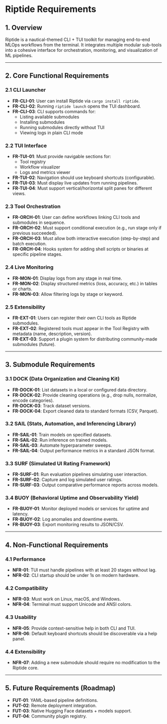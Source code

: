 # Riptide Requirements

## 1. Overview  
Riptide is a nautical-themed CLI + TUI toolkit for managing end-to-end MLOps workflows from the terminal. It integrates multiple modular sub-tools into a cohesive interface for orchestration, monitoring, and visualization of ML pipelines.

---

## 2. Core Functional Requirements  

### 2.1 CLI Launcher  
- **FR-CLI-01**: User can install Riptide via `cargo install riptide`.  
- **FR-CLI-02**: Running `riptide launch` opens the TUI dashboard.  
- **FR-CLI-03**: CLI supports commands for:
  - Listing available submodules
  - Installing submodules
  - Running submodules directly without TUI
  - Viewing logs in plain CLI mode  

### 2.2 TUI Interface  
- **FR-TUI-01**: Must provide navigable sections for:
  - Tool registry
  - Workflow visualizer
  - Logs and metrics viewer
- **FR-TUI-02**: Navigation should use keyboard shortcuts (configurable).  
- **FR-TUI-03**: Must display live updates from running pipelines.  
- **FR-TUI-04**: Must support vertical/horizontal split panes for different views.  

### 2.3 Tool Orchestration  
- **FR-ORCH-01**: User can define workflows linking CLI tools and submodules in sequence.  
- **FR-ORCH-02**: Must support conditional execution (e.g., run stage only if previous succeeded).  
- **FR-ORCH-03**: Must allow both interactive execution (step-by-step) and batch execution.  
- **FR-ORCH-04**: Hooks system for adding shell scripts or binaries at specific pipeline stages.  

### 2.4 Live Monitoring  
- **FR-MON-01**: Display logs from any stage in real time.  
- **FR-MON-02**: Display structured metrics (loss, accuracy, etc.) in tables or charts.  
- **FR-MON-03**: Allow filtering logs by stage or keyword.  

### 2.5 Extensibility  
- **FR-EXT-01**: Users can register their own CLI tools as Riptide submodules.  
- **FR-EXT-02**: Registered tools must appear in the Tool Registry with metadata (name, description, version).  
- **FR-EXT-03**: Support a plugin system for distributing community-made submodules (future).  

---

## 3. Submodule Requirements  

### 3.1 DOCK (Data Organization and Cleaning Kit)  
- **FR-DOCK-01**: List datasets in a local or configured data directory.  
- **FR-DOCK-02**: Provide cleaning operations (e.g., drop nulls, normalize, encode categories).  
- **FR-DOCK-03**: Track dataset versions.  
- **FR-DOCK-04**: Export cleaned data to standard formats (CSV, Parquet).  

### 3.2 SAIL (Stats, Automation, and Inferencing Library)  
- **FR-SAIL-01**: Train models on specified datasets.  
- **FR-SAIL-02**: Run inference on trained models.  
- **FR-SAIL-03**: Automate hyperparameter sweeps.  
- **FR-SAIL-04**: Output performance metrics in a standard JSON format.  

### 3.3 SURF (Simulated UI Rating Framework)  
- **FR-SURF-01**: Run evaluation pipelines simulating user interaction.  
- **FR-SURF-02**: Capture and log simulated user ratings.  
- **FR-SURF-03**: Output comparative performance reports across models.  

### 3.4 BUOY (Behavioral Uptime and Observability Yield)  
- **FR-BUOY-01**: Monitor deployed models or services for uptime and latency.  
- **FR-BUOY-02**: Log anomalies and downtime events.  
- **FR-BUOY-03**: Export monitoring results to JSON/CSV.  

---

## 4. Non-Functional Requirements  

### 4.1 Performance  
- **NFR-01**: TUI must handle pipelines with at least 20 stages without lag.  
- **NFR-02**: CLI startup should be under 1s on modern hardware.  

### 4.2 Compatibility  
- **NFR-03**: Must work on Linux, macOS, and Windows.  
- **NFR-04**: Terminal must support Unicode and ANSI colors.  

### 4.3 Usability  
- **NFR-05**: Provide context-sensitive help in both CLI and TUI.  
- **NFR-06**: Default keyboard shortcuts should be discoverable via a help panel.  

### 4.4 Extensibility  
- **NFR-07**: Adding a new submodule should require no modification to the Riptide core.  

---

## 5. Future Requirements (Roadmap)  
- **FUT-01**: YAML-based pipeline definitions.  
- **FUT-02**: Remote deployment integration.  
- **FUT-03**: Native Hugging Face datasets + models support.  
- **FUT-04**: Community plugin registry.  
